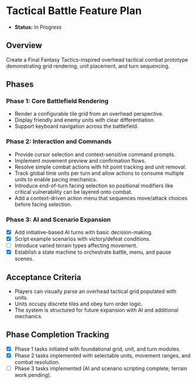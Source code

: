 # Tactical Battle Feature Plan

- **Status:** In Progress

## Overview

Create a Final Fantasy Tactics-inspired overhead tactical combat prototype demonstrating grid rendering, unit placement, and turn sequencing.

## Phases

### Phase 1: Core Battlefield Rendering
- Render a configurable tile grid from an overhead perspective.
- Display friendly and enemy units with clear differentiation.
- Support keyboard navigation across the battlefield.

### Phase 2: Interaction and Commands
- Provide cursor selection and context-sensitive command prompts.
- Implement movement preview and confirmation flows.
- Resolve simple combat actions with hit point tracking and unit removal.
- Track global time units per turn and allow actions to consume multiple units to enable pacing mechanics.
- Introduce end-of-turn facing selection so positional modifiers like critical vulnerability can be layered onto combat.
- Add a context-driven action menu that sequences move/attack choices before facing selection.

### Phase 3: AI and Scenario Expansion
- [x] Add initiative-based AI turns with basic decision-making.
- [x] Script example scenarios with victory/defeat conditions.
- [ ] Introduce varied terrain types affecting movement.
- [x] Establish a state machine to orchestrate battle, menu, and pause scenes.

## Acceptance Criteria

- Players can visually parse an overhead tactical grid populated with units.
- Units occupy discrete tiles and obey turn order logic.
- The system is structured for future expansion with AI and additional mechanics.

## Phase Completion Tracking

- [x] Phase 1 tasks initiated with foundational grid, unit, and turn modules.
- [x] Phase 2 tasks implemented with selectable units, movement ranges, and combat resolution.
- [ ] Phase 3 tasks implemented (AI and scenario scripting complete, terrain work pending).

